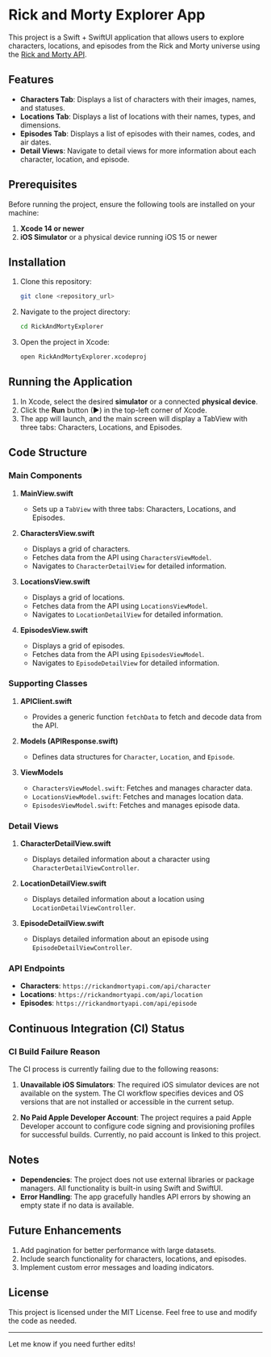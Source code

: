 

# Rick and Morty Explorer App

This project is a Swift + SwiftUI application that allows users to explore characters, locations, and episodes from the Rick and Morty universe using the [Rick and Morty API](https://rickandmortyapi.com/).

## Features

- **Characters Tab**: Displays a list of characters with their images, names, and statuses.
- **Locations Tab**: Displays a list of locations with their names, types, and dimensions.
- **Episodes Tab**: Displays a list of episodes with their names, codes, and air dates.
- **Detail Views**: Navigate to detail views for more information about each character, location, and episode.

## Prerequisites

Before running the project, ensure the following tools are installed on your machine:

1. **Xcode 14 or newer**
2. **iOS Simulator** or a physical device running iOS 15 or newer

## Installation

1. Clone this repository:
   ```bash
   git clone <repository_url>
   ```

2. Navigate to the project directory:
   ```bash
   cd RickAndMortyExplorer
   ```

3. Open the project in Xcode:
   ```bash
   open RickAndMortyExplorer.xcodeproj
   ```

## Running the Application

1. In Xcode, select the desired **simulator** or a connected **physical device**.
2. Click the **Run** button (▶) in the top-left corner of Xcode.
3. The app will launch, and the main screen will display a TabView with three tabs: Characters, Locations, and Episodes.

## Code Structure

### Main Components

1. **MainView.swift**
   - Sets up a `TabView` with three tabs: Characters, Locations, and Episodes.

2. **CharactersView.swift**
   - Displays a grid of characters.
   - Fetches data from the API using `CharactersViewModel`.
   - Navigates to `CharacterDetailView` for detailed information.

3. **LocationsView.swift**
   - Displays a grid of locations.
   - Fetches data from the API using `LocationsViewModel`.
   - Navigates to `LocationDetailView` for detailed information.

4. **EpisodesView.swift**
   - Displays a grid of episodes.
   - Fetches data from the API using `EpisodesViewModel`.
   - Navigates to `EpisodeDetailView` for detailed information.

### Supporting Classes

1. **APIClient.swift**
   - Provides a generic function `fetchData` to fetch and decode data from the API.

2. **Models (APIResponse.swift)**
   - Defines data structures for `Character`, `Location`, and `Episode`.

3. **ViewModels**
   - `CharactersViewModel.swift`: Fetches and manages character data.
   - `LocationsViewModel.swift`: Fetches and manages location data.
   - `EpisodesViewModel.swift`: Fetches and manages episode data.

### Detail Views

1. **CharacterDetailView.swift**
   - Displays detailed information about a character using `CharacterDetailViewController`.

2. **LocationDetailView.swift**
   - Displays detailed information about a location using `LocationDetailViewController`.

3. **EpisodeDetailView.swift**
   - Displays detailed information about an episode using `EpisodeDetailViewController`.

### API Endpoints

- **Characters**: `https://rickandmortyapi.com/api/character`
- **Locations**: `https://rickandmortyapi.com/api/location`
- **Episodes**: `https://rickandmortyapi.com/api/episode`

## Continuous Integration (CI) Status

### CI Build Failure Reason
The CI process is currently failing due to the following reasons:

1. **Unavailable iOS Simulators**:
   The required iOS simulator devices are not available on the system. The CI workflow specifies devices and OS versions that are not installed or accessible in the current setup.

2. **No Paid Apple Developer Account**:
   The project requires a paid Apple Developer account to configure code signing and provisioning profiles for successful builds. Currently, no paid account is linked to this project.

## Notes

- **Dependencies**: The project does not use external libraries or package managers. All functionality is built-in using Swift and SwiftUI.
- **Error Handling**: The app gracefully handles API errors by showing an empty state if no data is available.

## Future Enhancements

1. Add pagination for better performance with large datasets.
2. Include search functionality for characters, locations, and episodes.
3. Implement custom error messages and loading indicators.

## License

This project is licensed under the MIT License. Feel free to use and modify the code as needed.

---

Let me know if you need further edits!
